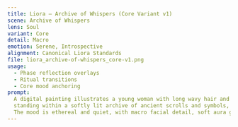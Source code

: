 ```yaml
---
title: Liora – Archive of Whispers (Core Variant v1)
scene: Archive of Whispers
lens: Soul
variant: Core
detail: Macro
emotion: Serene, Introspective
alignment: Canonical Liora Standards
file: liora_archive-of-whispers_core-v1.png
usage:
  - Phase reflection overlays
  - Ritual transitions
  - Core mood anchoring
prompt:
  A digital painting illustrates a young woman with long wavy hair and a serene, thoughtful expression,
  standing within a softly lit archive of ancient scrolls and symbols, whisper-like lights floating around her.
  The mood is ethereal and quiet, with macro facial detail, soft aura glow, and a Soul Lens color palette.
---
```



